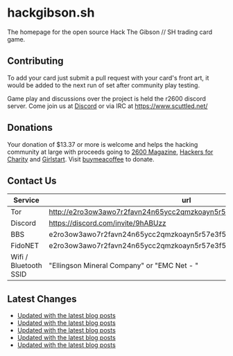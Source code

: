 # hackgibson.sh
The homepage for the open source Hack The Gibson // SH trading card game.


## Contributing

To add your card just submit a pull request with your card's front art, it would be added to the next run of set after community play testing.

Game play and discussions over the project is held the r2600 discord server. Come join us at [Discord](https://discord.com/invite/9hABUzz) or via IRC at https://www.scuttled.net/


## Donations

Your donation of $13.37 or more is welcome and helps the hacking community at large with proceeds going to [2600 Magazine](https://2600.com/), [Hackers for Charity](https://hackersforcharity.org) and [Girlstart](https://girlstart.org).  Visit [buymeacoffee](https://www.buymeacoffee.com/hackgibson.sh) to donate.


## Contact Us

Service | url
-|-
Tor | http://e2ro3ow3awo7r2favn24n65ycc2qmzkoayn5r57e3f56nvjwdcgg32ad.onion
Discord | https://discord.com/invite/9hABUzz
BBS | e2ro3ow3awo7r2favn24n65ycc2qmzkoayn5r57e3f56nvjwdcgg32ad.onion:23
FidoNET | e2ro3ow3awo7r2favn24n65ycc2qmzkoayn5r57e3f56nvjwdcgg32ad.onion:24554
Wifi / Bluetooth SSID | "Ellingson Mineral Company" or "EMC Net - <fidonet address>"

## Latest Changes
<!-- BLOG-POST-LIST:START -->
- [Updated with the latest blog posts](https://github.com/DFW2600/hackgibson.sh/commit/d738afc4143c9cb358ef611b563e6f2ef9ee5de0)
- [Updated with the latest blog posts](https://github.com/DFW2600/hackgibson.sh/commit/dc3af332dd8185676e0d3b4be7b42cb9bd612721)
- [Updated with the latest blog posts](https://github.com/DFW2600/hackgibson.sh/commit/f5827c68ceb62f5d85e19924f8ba6a73e8a85cb7)
- [Updated with the latest blog posts](https://github.com/DFW2600/hackgibson.sh/commit/fdf87b8ea062cded10a6f96e1d240754215f4e20)
- [Updated with the latest blog posts](https://github.com/DFW2600/hackgibson.sh/commit/160704fec2b47e3c22ca70c3d5e5b97e38e51cf5)
<!-- BLOG-POST-LIST:END -->

